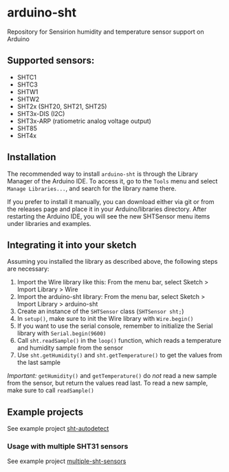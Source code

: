 # arduino-sht
Repository for Sensirion humidity and temperature sensor support on Arduino

## Supported sensors:
- SHTC1
- SHTC3
- SHTW1
- SHTW2
- SHT2x (SHT20, SHT21, SHT25)
- SHT3x-DIS (I2C)
- SHT3x-ARP (ratiometric analog voltage output)
- SHT85
- SHT4x

## Installation

The recommended way to install ```arduino-sht``` is through the Library
Manager of the Arduino IDE. To access it, go to the ```Tools``` menu and
select ```Manage Libraries...```, and search for the library name there.

If you prefer to install it manually, you can download either via git or from
the releases page and place it in your Arduino/libraries directory. After
restarting the Arduino IDE, you will see the new SHTSensor menu items under
libraries and examples.

## Integrating it into your sketch

Assuming you installed the library as described above, the following steps are
necessary:

1. Import the Wire library like this: From the menu bar, select Sketch > Import
   Library > Wire
1. Import the arduino-sht library: From the menu bar, select Sketch >
   Import Library > arduino-sht
1. Create an instance of the `SHTSensor` class (`SHTSensor sht;`)
2. In `setup()`, make sure to init the Wire library with `Wire.begin()`
3. If you want to use the serial console, remember to initialize the Serial
   library with `Serial.begin(9600)`
1. Call `sht.readSample()` in the `loop()` function, which reads a temperature
   and humidity sample from the sensor
2. Use `sht.getHumidity()` and `sht.getTemperature()` to get the values from
   the last sample

*Important:* `getHumidity()` and `getTemperature()` do *not* read a new sample
from the sensor, but return the values read last. To read a new sample, make
sure to call `readSample()`

## Example projects

See example project
[sht-autodetect](examples/sht-autodetect/sht-autodetect.ino)

### Usage with multiple SHT31 sensors

See example project
[multiple-sht-sensors](examples/multiple-sht-sensors/multiple-sht-sensors.ino)
